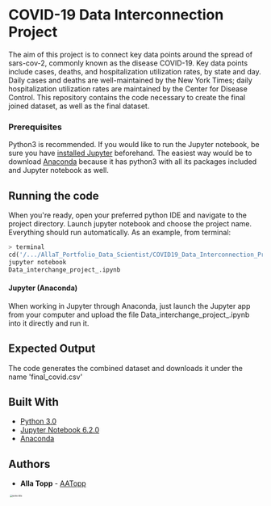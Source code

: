 # COVID-19 Data Interconnection Project

The aim of this project is to connect key data points around the spread of sars-cov-2, commonly known as the disease COVID-19. Key data points include cases, deaths, and hospitalization utilization rates, by state and day. Daily cases and deaths are well-maintained by the New York Times; daily hospitalization utilization rates are maintained by the Center for Disease Control. This repository contains the code necessary to create the final joined dataset, as well as the final dataset. 

### Prerequisites

Python3 is recommended. If you would like to run the Jupyter notebook, be sure you have [installed Jupyter](https://jupyter.org/install) beforehand. The easiest way would be to download [Anaconda](https://www.anaconda.com/products/individual#Downloads) because it has python3 with all its packages included and Jupyter notebook as well. 

## Running the code

When you're ready, open your preferred python IDE and navigate to the project directory. Launch jupyter notebook and choose the project name. Everything should run automatically. As an example, from terminal:

```python
> terminal
cd('/.../AllaT_Portfolio_Data_Scientist/COVID19_Data_Interconnection_Project')
jupyter notebook
Data_interchange_project_.ipynb

```

#### Jupyter (Anaconda)

When working in Jupyter through Anaconda, just launch the Jupyter app from your computer and upload the file Data_interchange_project_.ipynb into it directly and run it. 

## Expected Output

The code generates the combined dataset and downloads it under the name 'final_covid.csv'

## Built With

* [Python 3.0](https://www.python.org/download/releases/3.0/) 
* [Jupyter Notebook 6.2.0](https://jupyter.org/)
* [Anaconda](https://www.anaconda.com/products/individual#Downloads) 

## Authors

* **Alla Topp** - [AATopp](https://github.com/AATopp)

<img src="https://avatars.githubusercontent.com/u/59368945?s=400&v=4" alt="some title" style="zoom:30%; margin-left: 10px;" />

